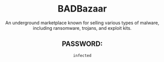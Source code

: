<div align="center">

# BADBazaar

An underground marketplace known for selling various types of malware, including ransomware, trojans, and exploit kits.

## PASSWORD:

```
infected
```

</div>
